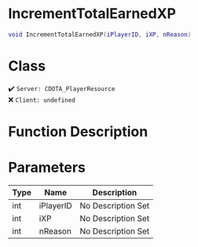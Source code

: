 # IncrementTotalEarnedXP
```lua
void IncrementTotalEarnedXP(iPlayerID, iXP, nReason)
```
# Class
✔️ `Server: CDOTA_PlayerResource`  
❌ `Client: undefined`  

# Function Description

# Parameters
Type|Name|Description
--|--|--
int|iPlayerID|No Description Set
int|iXP|No Description Set
int|nReason|No Description Set
